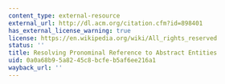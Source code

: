 ```yaml
---
content_type: external-resource
external_url: http://dl.acm.org/citation.cfm?id=898401
has_external_license_warning: true
license: https://en.wikipedia.org/wiki/All_rights_reserved
status: ''
title: Resolving Pronominal Reference to Abstract Entities
uid: 0a0a68b9-5a82-45c8-bcfe-b5af6ee216a1
wayback_url: ''
---
```

